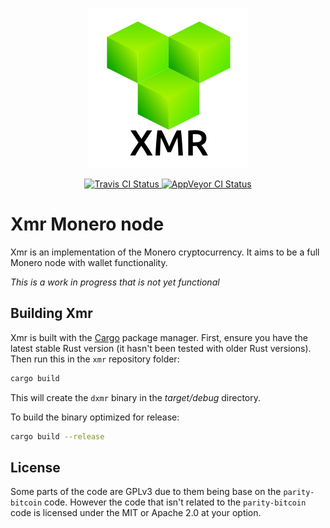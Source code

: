 <p align="center">
  <img src="doc/logo.png">
</p>
<p align="center">
  <a href="https://travis-ci.org/xmr-rs/xmr">
    <img src="https://travis-ci.org/xmr-rs/xmr.svg?branch=master" title="Travis CI Status">
  </a>
  <a href="https://ci.appveyor.com/project/jeandudey/xmr">
    <img src="https://ci.appveyor.com/api/projects/status/h34w8k04857dmkuc?svg=true" title="AppVeyor CI Status">
  </a>
</p>

# Xmr Monero node

Xmr is an implementation of the Monero cryptocurrency. It aims to be a full
Monero node with wallet functionality.

*This is a work in progress that is not yet functional*

## Building Xmr

Xmr is built with the [Cargo][1] package manager. First, ensure you have the
latest stable Rust version (it hasn't been tested with older Rust versions).
Then run this in the `xmr` repository folder:

[1]: https://crates.io/

```bash
cargo build
```

This will create the `dxmr` binary in the *target/debug* directory.

To build the binary optimized for release:

```bash
cargo build --release
```

## License
Some parts of the code are GPLv3 due to them being base on the `parity-bitcoin` code.
However the code that isn't related to the `parity-bitcoin` code is licensed under
the MIT or Apache 2.0 at your option.
